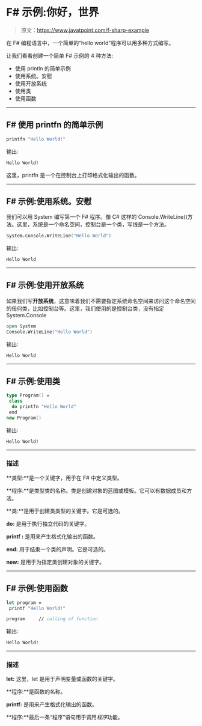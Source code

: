 # F# 示例:你好，世界

> 原文：<https://www.javatpoint.com/f-sharp-example>

在 F# 编程语言中，一个简单的“hello world”程序可以用多种方式编写。

让我们看看创建一个简单 F# 示例的 4 种方法:

*   使用 println 的简单示例
*   使用系统。安慰
*   使用开放系统
*   使用类
*   使用函数

* * *

## F# 使用 printfn 的简单示例

```fs
printfn "Hello World!"

```

输出:

```fs
Hello World!

```

这里，printfn 是一个在控制台上打印格式化输出的函数。

* * *

## F# 示例:使用系统。安慰

我们可以用 System 编写第一个 F# 程序。像 C# 这样的 Console.WriteLine()方法。这里，系统是一个命名空间，控制台是一个类，写线是一个方法。

```fs
System.Console.WriteLine("Hello World")

```

输出:

```fs
Hello World

```

* * *

## F# 示例:使用开放系统

如果我们写**开放系统**，这意味着我们不需要指定系统命名空间来访问这个命名空间的任何类，比如控制台等。这里，我们使用的是控制台类，没有指定 System.Console

```fs
open System
Console.WriteLine("Hello World")

```

输出:

```fs
Hello World

```

* * *

## F# 示例:使用类

```fs
type Program() = 
 class
  do printfn "Hello World"
 end
new Program()

```

输出:

```fs
Hello World!

```

* * *

### 描述

**类型:**是一个关键字，用于在 F# 中定义类型。

**程序:**是类型类的名称。类是创建对象的蓝图或模板。它可以有数据成员和方法。

**类:**是用于创建类类型的关键字。它是可选的。

**do:** 是用于执行独立代码的关键字。

**printf :** 是用来产生格式化输出的函数。

**end:** 用于结束一个类的声明。它是可选的。

**new:** 是用于为指定类创建对象的关键字。

* * *

## F# 示例:使用函数

```fs
let program = 
 printf "Hello World!"

program		// calling of function

```

输出:

```fs
Hello World!

```

* * *

### 描述

**let:** 这里，let 是用于声明变量或函数的关键字。

**程序:**是函数的名称。

**printf:** 是用来产生格式化输出的函数。

**程序:**最后一条“程序”语句用于调用*程序*功能。